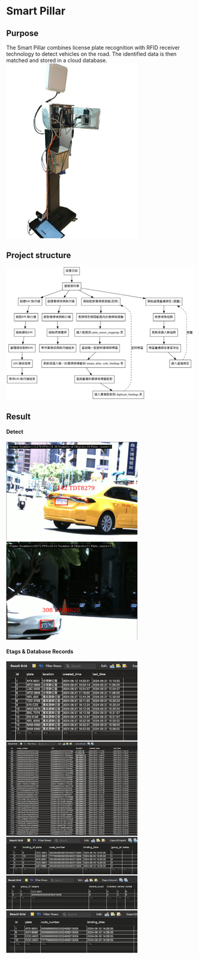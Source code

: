 # Smart Pillar

## Purpose
The Smart Pillar combines license plate recognition with RFID receiver technology to detect vehicles on the road. The identified data is then matched and stored in a cloud database.    
<img src="https://github.com/MojitoBen/CarPlateRecognition/blob/main/pillar/images/device.png" width="350">

## Project structure

<img src="https://github.com/MojitoBen/CarPlateRecognition/blob/main/pillar/images/flow4.png" width="500">

## Result

#### Detect 
<img src="https://github.com/MojitoBen/CarPlateRecognition/blob/main/pillar/images/2024-07-10_17.30.29_test.png" width="350">
<img src="https://github.com/MojitoBen/CarPlateRecognition/blob/main/pillar/images/2024-07-10_17.32.29_test.png" width="350">

#### Etags & Database Records

<img src="https://github.com/MojitoBen/CarPlateRecognition/blob/main/pillar/images/db_carplate_records.png" width="350">
<img src="https://github.com/MojitoBen/CarPlateRecognition/blob/main/pillar/images/db_rfid_records.png" width="350">
<img src="https://github.com/MojitoBen/CarPlateRecognition/blob/main/pillar/images/db_duplicate_bindings.png" width="350">
<img src="https://github.com/MojitoBen/CarPlateRecognition/blob/main/pillar/images/db_duplicate_groups.png" width="350">
<img src="https://github.com/MojitoBen/CarPlateRecognition/blob/main/pillar/images/db_binding.png" width="350">